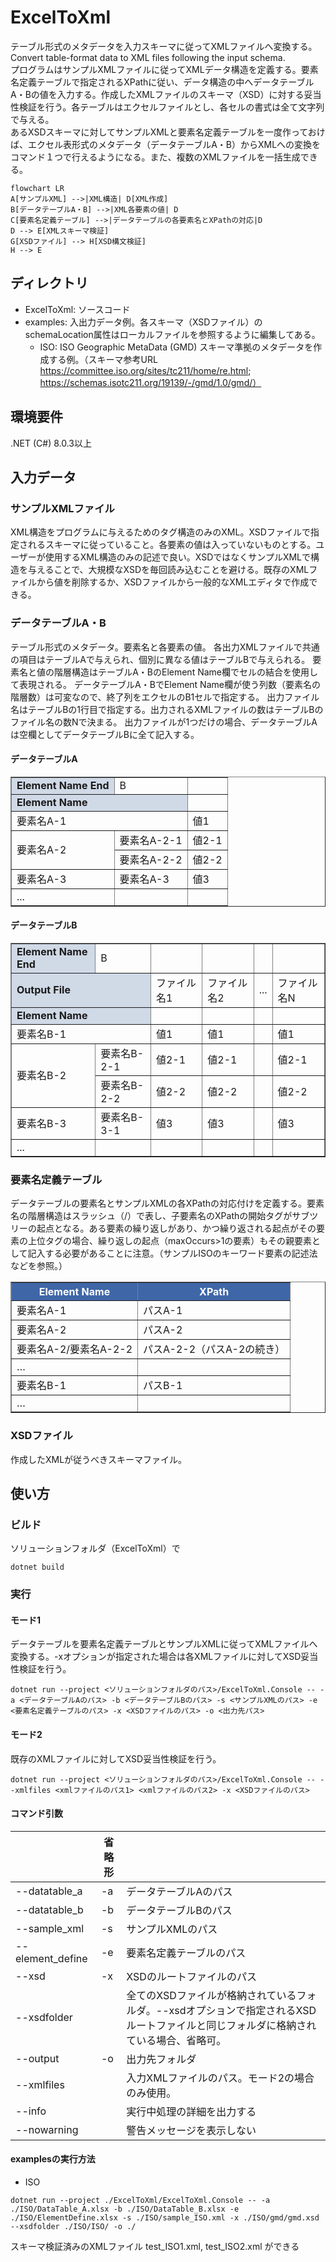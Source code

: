# ExcelToXml
テーブル形式のメタデータを入力スキーマに従ってXMLファイルへ変換する。Convert table-format data to XML files following the input schema.<br>
プログラムはサンプルXMLファイルに従ってXMLデータ構造を定義する。要素名定義テーブルで指定されるXPathに従い、データ構造の中へデータテーブルA・Bの値を入力する。作成したXMLファイルのスキーマ（XSD）に対する妥当性検証を行う。各テーブルはエクセルファイルとし、各セルの書式は全て文字列で与える。<br>
あるXSDスキーマに対してサンプルXMLと要素名定義テーブルを一度作っておけば、エクセル表形式のメタデータ（データテーブルA・B）からXMLへの変換をコマンド１つで行えるようになる。また、複数のXMLファイルを一括生成できる。

```mermaid
flowchart LR
A[サンプルXML] -->|XML構造| D[XML作成]
B[データテーブルA・B] -->|XML各要素の値| D
C[要素名定義テーブル] -->|データテーブルの各要素名とXPathの対応|D
D --> E[XMLスキーマ検証]
G[XSDファイル] --> H[XSD構文検証]
H --> E
```

## ディレクトリ
- ExcelToXml: ソースコード
- examples: 入出力データ例。各スキーマ（XSDファイル）のschemaLocation属性はローカルファイルを参照するように編集してある。
  - ISO: ISO Geographic MetaData (GMD) スキーマ準拠のメタデータを作成する例。（スキーマ参考URL https://committee.iso.org/sites/tc211/home/re.html; https://schemas.isotc211.org/19139/-/gmd/1.0/gmd/）


## 環境要件
.NET (C#) 8.0.3以上

## 入力データ
### サンプルXMLファイル
XML構造をプログラムに与えるためのタグ構造のみのXML。XSDファイルで指定されるスキーマに従っていること。各要素の値は入っていないものとする。ユーザーが使用するXML構造のみの記述で良い。XSDではなくサンプルXMLで構造を与えることで、大規模なXSDを毎回読み込むことを避ける。既存のXMLファイルから値を削除するか、XSDファイルから一般的なXMLエディタで作成できる。

### データテーブルA・B
テーブル形式のメタデータ。要素名と各要素の値。
各出力XMLファイルで共通の項目はテーブルAで与えられ、個別に異なる値はテーブルBで与えられる。
要素名と値の階層構造はテーブルA・BのElement Name欄でセルの結合を使用して表現される。
データテーブルA・BでElement Name欄が使う列数（要素名の階層数）は可変なので、終了列をエクセルのB1セルで指定する。
出力ファイル名はテーブルBの1行目で指定する。出力されるXMLファイルの数はテーブルBのファイル名の数Nで決まる。
出力ファイルが1つだけの場合、データテーブルAは空欄としてデータテーブルBに全て記入する。

#### データテーブルA
<table border="1" cellspacing="0" cellpadding="5">
  <tbody>
    <tr>
      <td style="background-color:#d0d9e6;"><strong>Element Name End</strong></td>
      <td>B</td>
      <td></td>
    </tr>
    <tr>
      <td colspan="2" style="background-color:#d0d9e6;"><strong>Element Name</strong></td>
      <td></td>
    </tr>
    <tr>
      <td colspan="2">要素名A-1</td>
      <td>値1</td>
    </tr>
    <tr>
      <td rowspan="2">要素名A-2</td>
      <td>要素名A-2-1</td>
      <td>値2-1</td>
    </tr>
    <tr>
      <td>要素名A-2-2</td>
      <td>値2-2</td>
    </tr>
    <tr>
      <td>要素名A-3</td>
      <td>要素名A-3</td>
      <td>値3</td>
    </tr>
    <tr>
      <td>...</td>
      <td></td>
      <td></td>
    </tr>
  </tbody>
</table>

#### データテーブルB
<table border="1" cellspacing="0" cellpadding="5">
  <tbody>
    <tr>
      <td style="background-color:#d0d9e6;"><strong>Element Name End</strong></td>
      <td>B</td>
      <td></td>
      <td></td>
      <td></td>
      <td></td>
    </tr>
    <tr>
      <td colspan="2" style="background-color:#d0d9e6;"><strong>Output File</strong></td>
      <td>ファイル名1</td>
      <td>ファイル名2</td>
      <td>...</td>
      <td>ファイル名N</td>
    </tr>
    <tr>
      <td colspan="2" style="background-color:#d0d9e6;"><strong>Element Name</strong></td>
      <td></td>
      <td></td>
      <td></td>
      <td></td>
    </tr>
    <tr>
      <td colspan="2">要素名B-1</td>
      <td>値1</td>
      <td>値1</td>
      <td></td>
      <td>値1</td>
    </tr>
    <tr>
      <td rowspan="2">要素名B-2</td>
      <td>要素名B-2-1</td>
      <td>値2-1</td>
      <td>値2-1</td>
      <td></td>
      <td>値2-1</td>
    </tr>
    <tr>
      <td>要素名B-2-2</td>
      <td>値2-2</td>
      <td>値2-2</td>
      <td></td>
      <td>値2-2</td>
    </tr>
    <tr>
      <td>要素名B-3</td>
      <td>要素名B-3-1</td>
      <td>値3</td>
      <td>値3</td>
      <td></td>
      <td>値3</td>
    </tr>
    <tr>
      <td>...</td>
      <td></td>
      <td></td>
      <td></td>
      <td></td>
      <td></td>
    </tr>
  </tbody>
</table>

### 要素名定義テーブル
データテーブルの要素名とサンプルXMLの各XPathの対応付けを定義する。要素名の階層構造はスラッシュ（/）で表し、子要素名のXPathの開始タグがサブツリーの起点となる。ある要素の繰り返しがあり、かつ繰り返される起点がその要素の上位タグの場合、繰り返しの起点（maxOccurs>1の要素）もその親要素として記入する必要があることに注意。（サンプルISOのキーワード要素の記述法などを参照。）

<table border="1" cellspacing="0" cellpadding="5">
  <thead style="background-color:#3f66a7; color:white;">
    <tr>
      <th>Element Name</th>
      <th>XPath</th>
    </tr>
  </thead>
  <tbody>
    <tr>
      <td>要素名A-1</td>
      <td>パスA-1</td>
    </tr>
    <tr>
      <td>要素名A-2</td>
      <td>パスA-2</td>
    </tr>
    <tr>
      <td>要素名A-2/要素名A-2-2</td>
      <td>パスA-2-2（パスA-2の続き）</td>
    </tr>
    <tr>
      <td>…</td>
      <td></td>
    </tr>
    <tr>
      <td>要素名B-1</td>
      <td>パスB-1</td>
    </tr>
    <tr>
      <td>…</td>
      <td></td>
    </tr>
  </tbody>
</table>

### XSDファイル
作成したXMLが従うべきスキーマファイル。


## 使い方
### ビルド
ソリューションフォルダ（ExcelToXml）で
```
dotnet build
```

### 実行
#### モード1
データテーブルを要素名定義テーブルとサンプルXMLに従ってXMLファイルへ変換する。-xオプションが指定された場合は各XMLファイルに対してXSD妥当性検証を行う。
```
dotnet run --project <ソリューションフォルダのパス>/ExcelToXml.Console -- -a <データテーブルAのパス> -b <データテーブルBのパス> -s <サンプルXMLのパス> -e <要素名定義テーブルのパス> -x <XSDファイルのパス> -o <出力先パス>
```
#### モード2
既存のXMLファイルに対してXSD妥当性検証を行う。
```
dotnet run --project <ソリューションフォルダのパス>/ExcelToXml.Console -- --xmlfiles <xmlファイルのパス1> <xmlファイルのパス2> -x <XSDファイルのパス>
```

#### コマンド引数
|      | 省略形 |     |
| ---- | ------ | ---- |
| --datatable_a    | -a | データテーブルAのパス |
| --datatable_b    | -b | データテーブルBのパス |
| --sample_xml     | -s | サンプルXMLのパス |
| --element_define | -e | 要素名定義テーブルのパス |
| --xsd            | -x | XSDのルートファイルのパス |
| --xsdfolder      |    | 全てのXSDファイルが格納されているフォルダ。--xsdオプションで指定されるXSDルートファイルと同じフォルダに格納されている場合、省略可。
| --output         | -o | 出力先フォルダ |
| --xmlfiles       |    | 入力XMLファイルのパス。モード2の場合のみ使用。 |
| --info           |    | 実行中処理の詳細を出力する |
| --nowarning      |    | 警告メッセージを表示しない |

#### examplesの実行方法
- ISO

```
dotnet run --project ./ExcelToXml/ExcelToXml.Console -- -a ./ISO/DataTable_A.xlsx -b ./ISO/DataTable_B.xlsx -e ./ISO/ElementDefine.xlsx -s ./ISO/sample_ISO.xml -x ./ISO/gmd/gmd.xsd --xsdfolder ./ISO/ISO/ -o ./
```
スキーマ検証済みのXMLファイル test_ISO1.xml, test_ISO2.xml ができる
